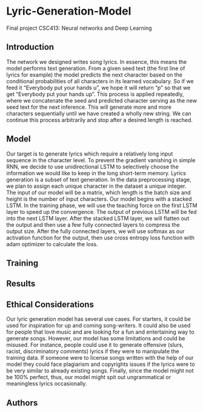 # Lyric-Generation-Model
Final project CSC413: Neural networks and Deep Learning

## Introduction
The network we designed writes song lyrics. In essence, this means the
model performs text generation. From a given seed text (the first line of lyrics for
example) the model predicts the next character based on the conditional probabilities of
all characters in its learned vocabulary.
So if we feed it “Everybody put your hands u”, we hope it will return “p” so that we get
“Everybody put your hands up”.
This process is applied repeatedly, where we concatenate the seed and predicted
character serving as the new seed text for the next inference. This will generate more and
more characters sequentially until we have created a wholly new string. We can continue this
process arbitrarily and stop after a desired length is reached.


## Model

Our target is to generate lyrics which require a relatively long input sequence in the
character level. To prevent the gradient vanishing in simple RNN, we decide to use
unidirectional LSTM to selectively choose the information we would like to keep in the long
short-term memory.
Lyrics generation is a subset of text generation.
In the data preprocessing stage, we plan to assign each unique character in the
dataset a unique integer. The input of our model will be a matrix, which length is the batch
size and height is the number of input characters.
Our model begins with a stacked LSTM. In the training phase, we will use the
teaching force on the first LSTM layer to speed up the convergence. The output of previous
LSTM will be fed into the next LSTM layer.
After the stacked LSTM layer, we will flatten out the output and then use a few fully
connected layers to compress the output size. After the fully connected layers, we will use
softmax as our activation function for the output, then use cross entropy loss function with
adam optimizer to calculate the loss.

## Training


## Results



## Ethical Considerations

Our lyric generation model has several use cases. For starters, it could be used for
inspiration for up and coming song-writers. It could also be used for people that love music
and are looking for a fun and entertaining way to generate songs. However, our model has
some limitations and could be misused. For instance, people could use it to generate offensive
(slurs, racist, discriminatory comments) lyrics if they were to manipulate the training data. If
someone were to license songs written with the help of our model they could face plagiarism
and copyrights issues if the lyrics were to be very similar to already existing songs. Finally,
since the model might not be 100% perfect, thus, our model might spit out ungrammatical or
meaningless lyrics occasionally.

## Authors
